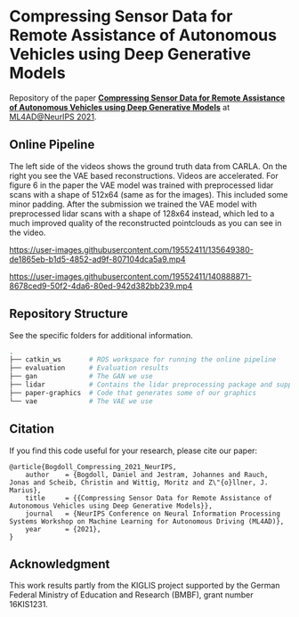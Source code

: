 # Compressing Sensor Data for Remote Assistance of Autonomous Vehicles using Deep Generative Models

Repository of the paper **[Compressing Sensor Data for Remote Assistance of Autonomous Vehicles using Deep Generative Models](https://arxiv.org/abs/2111.03201)** at [ML4AD@NeurIPS 2021](https://ml4ad.github.io/).

## Online Pipeline

The left side of the videos shows the ground truth data from CARLA. On the right you see the VAE based reconstructions. Videos are accelerated. For figure 6 in the paper the VAE model was trained with preprocessed lidar scans with a shape of 512x64 (same as for the images). This included some minor padding. After the submission we trained the VAE model with preprocessed lidar scans with a shape of 128x64 instead, which led to a much improved quality of the reconstructed pointclouds as you can see in the video.

https://user-images.githubusercontent.com/19552411/135649380-de1865eb-b1d5-4852-ad9f-807104dca5a9.mp4

https://user-images.githubusercontent.com/19552411/140888871-8678ced9-50f2-4da6-80ed-942d382bb239.mp4

## Repository Structure

See the specific folders for additional information.

```bash
.
├── catkin_ws       # ROS workspace for running the online pipeline
├── evaluation      # Evaluation results
├── gan             # The GAN we use
├── lidar           # Contains the lidar preprocessing package and supplementary code
├── paper-graphics  # Code that generates some of our graphics
└── vae             # The VAE we use
```

## Citation
If you find this code useful for your research, please cite our paper:
```
@article{Bogdoll_Compressing_2021_NeurIPS,
    author    = {Bogdoll, Daniel and Jestram, Johannes and Rauch, Jonas and Scheib, Christin and Wittig, Moritz and Z\"{o}llner, J. Marius},
    title     = {{Compressing Sensor Data for Remote Assistance of Autonomous Vehicles using Deep Generative Models}},
    journal   = {NeurIPS Conference on Neural Information Processing Systems Workshop on Machine Learning for Autonomous Driving (ML4AD)},
    year      = {2021},
}
```

## Acknowledgment
This work results partly from the KIGLIS project supported by the German Federal Ministry of
Education and Research (BMBF), grant number 16KIS1231.
